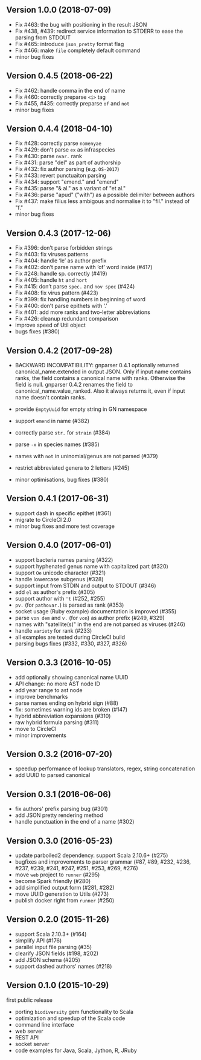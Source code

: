 Version 1.0.0 (2018-07-09)
--------------------------
- Fix #463: the bug with positioning in the result JSON
- Fix #438, #439: redirect service information to STDERR to ease the parsing from STDOUT
- Fix #465: introduce `json_pretty` format flag
- Fix #466: make `file` completely default command
- minor bug fixes

Version 0.4.5 (2018-06-22)
--------------------------
- Fix #462: handle comma in the end of name
- Fix #460: correctly preparse `<i>` tag
- Fix #455, #435: correctly preparse `of` and `not`
- minor bug fixes

Version 0.4.4 (2018-04-10)
--------------------------

- Fix #428: correctly parse `nomenyae`
- Fix #429: don't parse `ex` as infraspecies
- Fix #430: parse `nvar.` rank
- Fix #431: parse "del" as part of authorship
- Fix #432: fix author parsing (e.g. `OS-2017`)
- Fix #433: revert punctuaiton parsing
- Fix #434: support "emend." and "emend"
- Fix #435: parse "& al." as a variant of "et al."
- Fix #436: parse "apud" ("with") as a possible delimiter between authors
- Fix #437: make filius less ambigous and normalise it to "fil." instead of "f."
- minor bug fixes

Version 0.4.3 (2017-12-06)
--------------------------

- Fix #396: don’t parse forbidden strings
- Fix #403: fix viruses patterns
- Fix #404: handle ‘le’ as author prefix
- Fix #402: don’t parse name with ‘of’ word inside (#417)
- Fix #248: handle sp. correctly (#419)
- Fix #405: handle `ht` and `hort`
- Fix #415: don’t parse `spec.` and `nov spec` (#424)
- Fix #408: fix virus pattern (#423)
- Fix #399: fix handling numbers in beginning of word
- Fix #400: don’t parse epithets with ‘.’
- Fix #401: add more ranks and two-letter abbreviations
- Fix #426: cleanup redundant comparison
- improve speed of Util object
- bugs fixes (#380)

Version 0.4.2 (2017-09-28)
--------------------------

- BACKWARD INCOMPATIBILITY: gnparser 0.4.1 optionally returned
  canonical_name.extended in output JSON. Only if input name contains
  ranks, the field contains a canonical name with ranks. Otherwise the field is
  null. gnparser 0.4.2 renames the field to canonical_name.value_ranked. Also
  it always returns it, even if input name doesn't contain ranks.

- provide `EmptyUuid` for empty string in GN namespace
- support `emend` in name (#382)
- correctly parse `str.` for `strain` (#384)
- parse `-x` in species names (#385)
- names with `not` in uninomial/genus are not parsed (#379)
- restrict abbreviated genera to 2 letters (#245)
- minor optimisations, bug fixes (#380)


Version 0.4.1 (2017-06-31)
--------------------------

- support dash in specific epithet (#361)
- migrate to CircleCI 2.0
- minor bug fixes and more test coverage

Version 0.4.0 (2017-06-01)
--------------------------

- support bacteria names parsing (#322)
- support hyphenated genus name with capitalized part (#320)
- support `Oe` unicode character (#321)
- handle lowercase subgenus (#328)
- support input from STDIN and output to STDOUT (#346)
- add `el` as author's prefix (#305)
- support author with `'t` (#252, #255)
- `pv.` (for `pathovar.`) is parsed as rank (#353)
- socket usage (Ruby example) documentation is improved (#355)
- parse `von dem` and `v.` (for `von`) as author prefix (#249, #329)
- names with "satellite(s)" in the end are not parsed as viruses (#246)
- handle `variety` for rank (#233)
- all examples are tested during CircleCI build
- parsing bugs fixes (#332, #330, #327, #326)

Version 0.3.3 (2016-10-05)
--------------------------

- add optionally showing canonical name UUID
- API change: no more AST node ID
- add year range to ast node
- improve benchmarks
- parse names ending on hybrid sign (#88)
- fix: sometimes warning ids are broken (#147)
- hybrid abbreviation expansions (#310)
- raw hybrid formula parsing (#311)
- move to CircleCI
- minor improvements

Version 0.3.2 (2016-07-20)
--------------------------

- speedup performance of lookup translators, regex, string concatenation
- add UUID to parsed canonical

Version 0.3.1 (2016-06-06)
--------------------------

- fix authors' prefix parsing bug (#301)
- add JSON pretty rendering method
- handle punctuation in the end of a name (#302)

Version 0.3.0 (2016-05-23)
--------------------------

- update parboiled2 dependency. support Scala 2.10.6+ (#275)
- bugfixes and improvements to parser grammar (#87, #89, #232, #236, #237, #239,
#241, #247, #251, #253, #269, #276)
- move `web` project to `runner` (#295)
- become Spark friendly (#280)
- add simplified output form (#281, #282)
- move UUID generation to Utils (#273)
- publish docker right from `runner` (#250)

Version 0.2.0 (2015-11-26)
--------------------------

- support Scala 2.10.3+ (#164)
- simplify API (#176)
- parallel input file parsing (#35)
- clearify JSON fields (#198, #202)
- add JSON schema (#205)
- support dashed authors' names (#218)

Version 0.1.0 (2015-10-29)
--------------------------

first public release

- porting `biodiversity` gem functionality to Scala
- optimization and speedup of the Scala code
- command line interface
- web server
- REST API
- socket server
- code examples for Java, Scala, Jython, R, JRuby
